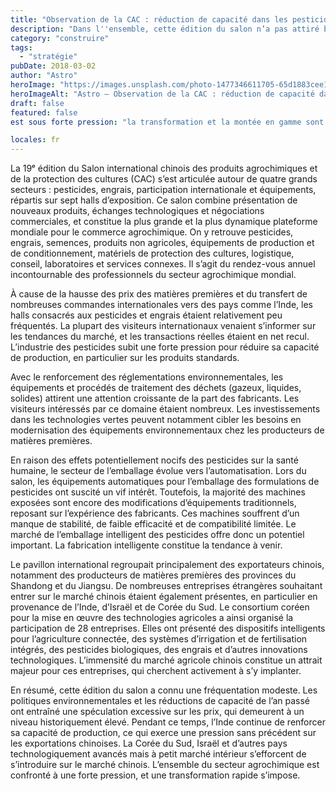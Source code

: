 ```yaml
---
title: "Observation de la CAC : réduction de capacité dans les pesticides"
description: "Dans l''ensemble, cette édition du salon n’a pas attiré beaucoup de"
category: "construire"
tags:
  - "stratégie"
pubDate: 2018-03-02
author: "Astro"
heroImage: "https://images.unsplash.com/photo-1477346611705-65d1883cee1e"
heroImageAlt: "Astro – Observation de la CAC : réduction de capacité dans les pesticides"
draft: false
featured: false
est sous forte pression: "la transformation et la montée en gamme sont devenues"

locales: fr
---
```


La 19ᵉ édition du Salon international chinois des produits agrochimiques et de la protection des cultures (CAC) s’est articulée autour de quatre grands secteurs : pesticides, engrais, participation internationale et équipements, répartis sur sept halls d’exposition. Ce salon combine présentation de nouveaux produits, échanges technologiques et négociations commerciales, et constitue la plus grande et la plus dynamique plateforme mondiale pour le commerce agrochimique. On y retrouve pesticides, engrais, semences, produits non agricoles, équipements de production et de conditionnement, matériels de protection des cultures, logistique, conseil, laboratoires et services connexes. Il s’agit du rendez-vous annuel incontournable des professionnels du secteur agrochimique mondial.

À cause de la hausse des prix des matières premières et du transfert de nombreuses commandes internationales vers des pays comme l’Inde, les halls consacrés aux pesticides et engrais étaient relativement peu fréquentés. La plupart des visiteurs internationaux venaient s’informer sur les tendances du marché, et les transactions réelles étaient en net recul. L’industrie des pesticides subit une forte pression pour réduire sa capacité de production, en particulier sur les produits standards.

Avec le renforcement des réglementations environnementales, les équipements et procédés de traitement des déchets (gazeux, liquides, solides) attirent une attention croissante de la part des fabricants. Les visiteurs intéressés par ce domaine étaient nombreux. Les investissements dans les technologies vertes peuvent notamment cibler les besoins en modernisation des équipements environnementaux chez les producteurs de matières premières.

En raison des effets potentiellement nocifs des pesticides sur la santé humaine, le secteur de l’emballage évolue vers l’automatisation. Lors du salon, les équipements automatiques pour l’emballage des formulations de pesticides ont suscité un vif intérêt. Toutefois, la majorité des machines exposées sont encore des modifications d’équipements traditionnels, reposant sur l’expérience des fabricants. Ces machines souffrent d’un manque de stabilité, de faible efficacité et de compatibilité limitée. Le marché de l’emballage intelligent des pesticides offre donc un potentiel important. La fabrication intelligente constitue la tendance à venir.

Le pavillon international regroupait principalement des exportateurs chinois, notamment des producteurs de matières premières des provinces du Shandong et du Jiangsu. De nombreuses entreprises étrangères souhaitant entrer sur le marché chinois étaient également présentes, en particulier en provenance de l’Inde, d’Israël et de Corée du Sud. Le consortium coréen pour la mise en œuvre des technologies agricoles a ainsi organisé la participation de 28 entreprises. Elles ont présenté des dispositifs intelligents pour l’agriculture connectée, des systèmes d’irrigation et de fertilisation intégrés, des pesticides biologiques, des engrais et d’autres innovations technologiques. L’immensité du marché agricole chinois constitue un attrait majeur pour ces entreprises, qui cherchent activement à s’y implanter.

En résumé, cette édition du salon a connu une fréquentation modeste. Les politiques environnementales et les réductions de capacité de l’an passé ont entraîné une spéculation excessive sur les prix, qui demeurent à un niveau historiquement élevé. Pendant ce temps, l’Inde continue de renforcer sa capacité de production, ce qui exerce une pression sans précédent sur les exportations chinoises. La Corée du Sud, Israël et d’autres pays technologiquement avancés mais à petit marché intérieur s’efforcent de s’introduire sur le marché chinois. L’ensemble du secteur agrochimique est confronté à une forte pression, et une transformation rapide s’impose.
